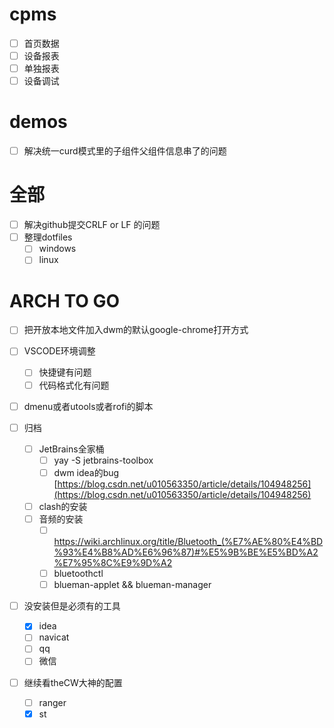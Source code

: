 # cpms
  - [ ] 首页数据
  - [ ] 设备报表
  - [ ] 单独报表
  - [ ] 设备调试

# demos
  - [ ] 解决统一curd模式里的子组件父组件信息串了的问题

# 全部
  - [ ] 解决github提交CRLF or LF 的问题
  - [ ] 整理dotfiles
    - [ ] windows
    - [ ] linux

# ARCH TO GO
  - [ ] 把开放本地文件加入dwm的默认google-chrome打开方式
  - [ ] VSCODE环境调整
    - [ ] 快捷键有问题
    - [ ] 代码格式化有问题

  - [ ] dmenu或者utools或者rofi的脚本

  - [ ] 归档
    - [ ] JetBrains全家桶
      - [ ] yay -S jetbrains-toolbox
      - [ ] dwm idea的bug [https://blog.csdn.net/u010563350/article/details/104948256](https://blog.csdn.net/u010563350/article/details/104948256)
    - [ ] clash的安装
    - [ ] 音频的安装
      - [ ] https://wiki.archlinux.org/title/Bluetooth_(%E7%AE%80%E4%BD%93%E4%B8%AD%E6%96%87)#%E5%9B%BE%E5%BD%A2%E7%95%8C%E9%9D%A2
      - [ ] bluetoothctl
      - [ ] blueman-applet && blueman-manager

  - [ ] 没安装但是必须有的工具
    - [x] idea
    - [ ] navicat
    - [ ] qq
    - [ ] 微信
  - [ ] 继续看theCW大神的配置
    - [ ] ranger
    - [x] st